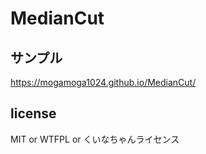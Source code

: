 # MedianCut

## サンプル

https://mogamoga1024.github.io/MedianCut/

## license

MIT or WTFPL or くいなちゃんライセンス
